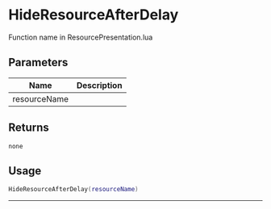 # HideResourceAfterDelay

Function name in ResourcePresentation.lua

## Parameters

| Name         | Description |
| ------------ | ----------- |
| resourceName |             |

## Returns

`none`

## Usage

```lua
HideResourceAfterDelay(resourceName)
```

---
